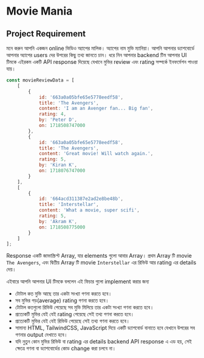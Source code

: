 # Movie Mania

## Project Requirement

মনে করুন আপনি একজন online ভিডিও অ্যাপের মালিক। অ্যাপের নাম মুভি ম্যানিয়া। আপনি আপনার ড্যাশবোর্ডে আপনার অ্যাপের users দের উপরের কিছু তথ্য জানতে চান। ধরে নিন আপনার backend টিম আপনার UI টিমকে এইরকম একটি
API response দিয়েছে যেখানে মুভির review এবং rating সম্পর্কে ইনফর্মেশন পাওয়া যায়।

```js
const movieReviewData = [
    [
        {
            id: '663a0a05bfe65e5778eedf58',
            title: 'The Avengers',
            content: 'I am an Avenger fan... Big fan',
            rating: 4,
            by: 'Peter D',
            on: 1718508747000
        },
        {
            id: '663a0a05bfe65e5778eedf58',
            title: 'The Avengers',
            content: 'Great movie! Will watch again.',
            rating: 5,
            by: 'Kiran K',
            on: 1718076747000
        }
    ],
    [
        {
            id: '664acd311387e2ad2e8be48b',
            title: 'Interstellar',
            content: 'What a movie, super scifi',
            rating: 5,
            by: 'Akram K',
            on: 1718508775000
        }
    ]
];
```

Response একটি জাভাস্ক্রিপ্ট Array, যার elements গুলো আবার Array। প্রথম Array টি movie `The Avengers`, এবং দ্বিতীয় Array টি movie `Interstellar` এর রিভিউ আর rating এর details দেয়।

এইবারে আপনি আপনার UI টিমকে বললেন এই ফিচার গুলো implement করার জন্য

-   টোটাল কত মুভি আছে তার একটা সংখ্যা গণনা করতে হবে।
-   সব মুভির গড়(average) rating গণনা করতে হবে।
-   টোটাল কতগুলো রিভিউ পেয়েছে সব মুভি মিলিয়ে তার একটা সংখ্যা গণনা করতে হবে।
-   প্রত্যেকটি মুভির যেই যেই rating পেয়েছে সেই তথ্য গণনা করতে হবে।
-   প্রত্যেকটি মুভির যেই যেই রিভিউ পেয়েছে সেই তথ্য গণনা করতে হবে।
-   সামান্য HTML, TailwindCSS, JavaScript দিয়ে একটি ড্যাশবোর্ড বানাতে হবে যেখানে উপরের সব গণনার output দেখাতে হবে।
-   যদি নুতুন কোন মুভির রিভিউ বা rating এর details backend API response এ এড হয়, সেই ক্ষেত্রে গণনা বা ড্যাশবোর্ডের কোড change করা চলবে না।
